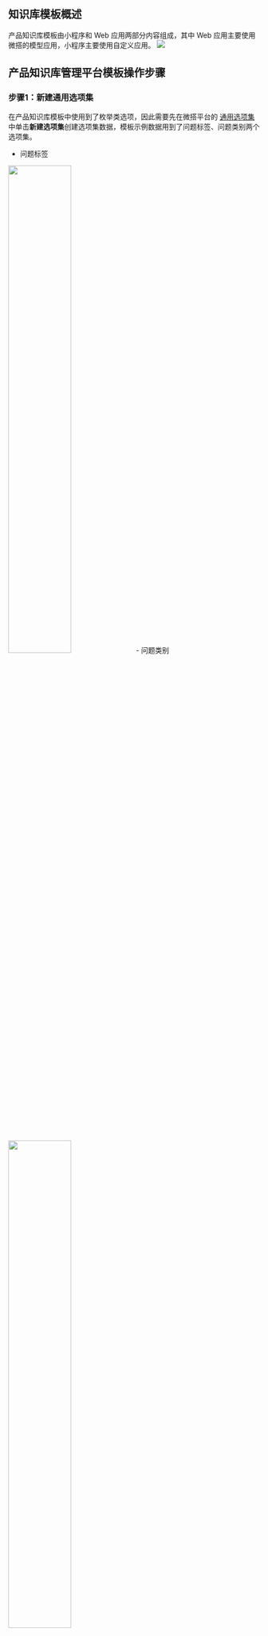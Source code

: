 

## 知识库模板概述

产品知识库模板由小程序和 Web 应用两部分内容组成，其中 Web 应用主要使用微搭的模型应用，小程序主要使用自定义应用。
![](https://qcloudimg.tencent-cloud.cn/raw/3ae12112d5a4a636feb04568bc06ed3c.png)

## 产品知识库管理平台模板操作步骤

### 步骤1：新建通用选项集

在产品知识库模板中使用到了枚举类选项，因此需要先在微搭平台的 [通用选项集](https://console.cloud.tencent.com/lowcode/option-set) 中单击**新建选项集**创建选项集数据，模板示例数据用到了问题标签、问题类别两个选项集。

- 问题标签
<img src = "https://qcloudimg.tencent-cloud.cn/raw/eb6dc554c4c83d42ff6dcb3007f2f627.png" style ="width:50%"> 
- 问题类别
<img src = "https://qcloudimg.tencent-cloud.cn/raw/b9485427d318fdef4ec11afab4e2f968.png" style ="width:50%"> 



[](id:step2)
### 步骤2：新建数据模型

产品知识库的 Web 应用端和小程序用到了知识管理、用户问题两个数据模型，所以需要先创建两个 [数据模型](https://console.cloud.tencent.com/lowcode/datasource/model)。
- 知识管理
<table>
<thead>
<tr>
<th><strong>字段名称</strong></th>
<th><strong>字段标识</strong></th>
<th><strong>类型</strong></th>
<th><strong>规则</strong></th>
</tr>
</thead>
<tbody><tr>
<td>问题回复</td>
<td>wthf</td>
<td>长文本</td>
<td>主列字段</td>
</tr>
<tr>
<td>关联问题</td>
<td>glwt</td>
<td>关联关系</td>
<td>-</td>
</tr>
<tr>
<td>知识标签</td>
<td>zsbt</td>
<td>枚举</td>
<td>-</td>
</tr>
<tr>
<td>问题回复截图</td>
<td>wthfjt</td>
<td>布尔值</td>
<td>-</td>
</tr>
<tr>
<td>问题回复附件</td>
<td>wtgffj</td>
<td>文件</td>
<td>-</td>
</tr>
<tr>
<td>是否公布</td>
<td>sfgb</td>
<td>布尔值</td>
<td>-</td>
</tr>
</tbody></table>
<img src = "https://qcloudimg.tencent-cloud.cn/raw/098e07362da885d8c8d4e228e6efbb5c.png"> 
- 用户问题
<table>
<thead>
<tr>
<th><strong>字段名称</strong></th>
<th><strong>字段标识</strong></th>
<th><strong>类型</strong></th>
<th><strong>规则</strong></th>
</tr>
</thead>
<tbody><tr>
<td>问题标题</td>
<td>wtbt</td>
<td>短文本</td>
<td>主列字段</td>
</tr>
<tr>
<td>是否回复</td>
<td>sfhf</td>
<td>布尔值</td>
<td>-</td>
</tr>
<tr>
<td>问题类别</td>
<td>wtbl</td>
<td>枚举</td>
<td>-</td>
</tr>
<tr>
<td>问题描述</td>
<td>wtms</td>
<td>长文本</td>
<td>-</td>
</tr>
<tr>
<td>问题截图</td>
<td>wtjt</td>
<td>图片</td>
<td>-</td>
</tr>
</tbody></table>
<img src = "https://qcloudimg.tencent-cloud.cn/raw/d3bde7d95d1e608d871e40388ea007da.png"> 


### 步骤3：创建应用页面
1. 进入 [创建新应用](https://console.cloud.tencent.com/lowcode/create) 页面，单击**新建数据模型应用**。输入**应用名称**单击**新建**。
![](https://qcloudimg.tencent-cloud.cn/raw/9dcdb512160f24b583e409a892cb542a.png)
2. 在创建页面中选择 [步骤2](#step2) 创建的**用户问题**和**知识管理**两个**数据模型**。单击**创建页面**，应用页面基本由数据模型自动生成。
![](https://qcloudimg.tencent-cloud.cn/raw/6ec294ab7dd8b4e5ff564b2e4a4eb963.png)
3. 模板页面包括知识管理的列表、新增、编辑、查看页面和用户问题的列表、新增、编辑、查看页面。
![](https://qcloudimg.tencent-cloud.cn/raw/814ea92ee80b7de31b9653f05af85efd.png)
4. 在**创建知识管理**右侧，单击**克隆**。
![](https://qcloudimg.tencent-cloud.cn/raw/4551114e2fb5f85ec391e0b9ce6cb1f3.png)
5. 单击刚克隆页面中的**页面设置**。
![](https://qcloudimg.tencent-cloud.cn/raw/354b58f636e25b04883cd5e746ea1e2b.png)
6. 进入**页面设置**页，将**页面名称**设置为**回复用户问题**，单击**确定**。
<img src = "https://qcloudimg.tencent-cloud.cn/raw/23baf0736881d88f631f9eab94a2c50f.png" style ="width:50%"> 
7. 打开各个页面并选中**内容**组件下的子组件，可在属性区域对调整字段、修改标题、筛选条件和配置按钮。
 - **调整字段**：选中组件树中的组件，在右侧组件**属性**中单击**选择字段**。
![](https://qcloudimg.tencent-cloud.cn/raw/7dd84f5f1ae1361072179c74aab9ef1c.png)
  选择要显示的字段并调整顺序后，单击**确定**。
![](https://qcloudimg.tencent-cloud.cn/raw/b02bf834e85ef675d236a31f09816136.png)
 - **修改标题**：选中组件树中的组件，在组件属性中找到**页面标题**，修改成自定义内容。
![](https://qcloudimg.tencent-cloud.cn/raw/4f4871130c18725474d3794db75d68bc.png)
 - **筛选条件**：选中组件树中的组件，在右侧组件**属性**中选择**条件筛选**。
![](https://qcloudimg.tencent-cloud.cn/raw/4f0c79c4d2f179ffc00d5c650918d450.png)
选择要显示的字段和调整顺序后，单击**确定**。
![](https://qcloudimg.tencent-cloud.cn/raw/993d42a3b15b1b3af9fb9c0531dbe9bc.png)
 - **配置按钮**：选中组件树中的组件，在组件属性中找到**顶部按钮配置**和**操作列按钮配置**。
![](https://qcloudimg.tencent-cloud.cn/raw/694d937958f48f94c70742060dc3cd5b.png)
  根据需要调整按钮配置。
![](https://qcloudimg.tencent-cloud.cn/raw/4f6593d472ea5e5e16c7fef5b03d7fe1.png)
8. 进入**用户问题列表**页面，在问题列表页面**操作**列选中**回复**。
![](https://qcloudimg.tencent-cloud.cn/raw/f0d6234f205c8df82e66c143fbbf1e92.png)
进入右侧**选区属性**，然后给**回复**操作添加**页面跳转**事件，选择跳转到问题回复页面。
![](https://qcloudimg.tencent-cloud.cn/raw/24d97ae8f95770e08ee7757ef0454473.png)

### 步骤4：搭建工作流

1. 单击左上角**工作流**。
![](https://qcloudimg.tencent-cloud.cn/raw/a4d71ce750555d53ea287e175ee68e82.png)
2. 进入**流程列表**页面，单击**新建流程**创建工作流。
![](https://qcloudimg.tencent-cloud.cn/raw/773f9007fc55a168d8e10b1917e560a2.png)
3. 在新建工作流表单中输入工作流名称，工作流类型选择**数据触发流**。
![](https://qcloudimg.tencent-cloud.cn/raw/059552b8e781668535305eaa6da2b3da.png)
4. 完成新建后进入**流程编辑器**页面，选中**数据触发流**，在属性中配置以下信息。
![](https://qcloudimg.tencent-cloud.cn/raw/1644498c22bcebd1d046fb2ff277f003.png)
5. 选择**添加节点按钮**，**自动化执行节点**选择**操作数据表**。
![](https://qcloudimg.tencent-cloud.cn/raw/fe9df6bbe15dcab2743bb1c59cd29b90.png)
选中**操作数据表**节点，设置以下信息。
![](https://qcloudimg.tencent-cloud.cn/raw/4c5f053e0fc81bb69f8f0acd1e721b5a.png)

## 产品知识小程序模板介绍
以下将会为您介绍小程序模板中每个页面各个组件的参数设置。

### 知识库页面

1. **页面创建**：创建自定义空白页面，页面命名“知识库”，设置成主页。
![](https://qcloudimg.tencent-cloud.cn/raw/e840d6ba9504b71870be973f98c05e9b.png)
2. **组件设置**：增加两组“分组列表容器”和一组 “Tab 栏”组件。
![](https://qcloudimg.tencent-cloud.cn/raw/0291773f3faac1610aeab7795141c5b4.png)

**2.1 Tab栏组件**

基础属性

- “选中页面”选择“知识库（index）”
- “布局模式”选择“icon+文字”
- “tab配置”设置“知识库”、“我的问题”、“新增问题”，并设置内置样式、跳转页面等信息

![](https://qcloudimg.tencent-cloud.cn/raw/4e598c30cfb5019152fbb587c3a2e4d9.png)

**2.2 第一组“分组列表容器”组件**

**分组容器:**

基础属性

- 删除标题内容

  ![](https://qcloudimg.tencent-cloud.cn/raw/b58721af879851c937a730df39871ba9.png)

  

**单行输入组件:**

基础属性

- 字段绑定“wthf”
- 字段标题“知识查询”
- 占位符设置“请输入查询内容”

![](https://qcloudimg.tencent-cloud.cn/raw/79a43cad00b788b28c4ea6f5fdcd8cc7.png)

行为

- 输入改变增加“变量赋值”事件
- 增加变量“wthf”
  ![](https://qcloudimg.tencent-cloud.cn/raw/c0fcb13325bf7cf9087c88385ba2092a.png)
- 变量赋值事件中给变量“wthf”赋值
![](https://qcloudimg.tencent-cloud.cn/raw/40413ed7dffefd6852c22610a24b600d.png)



**2.3 第二组“分组列表容器”组件**

**分组容器:**
基础属性
- 删除标题内容
  ![](https://qcloudimg.tencent-cloud.cn/raw/b58721af879851c937a730df39871ba9.png)

**标题组件:**

基础属性

- 标题设置“知识库列表”
- 大小选择“4”
- 对齐选择“左”

  ![](https://qcloudimg.tencent-cloud.cn/raw/4d69e6b54fe77eb559deddf0a82cd28d.png)

  列表视图:

  基础属性

  - 数据模型选择“知识管理”
  - 增加变量“sfhf”
    ![](https://qcloudimg.tencent-cloud.cn/raw/30ee220ec45395bd142ddfcec98102d2.png)
  - 数据筛选条件设置“是否公布”字段等于变量“sfhf”，设置“问题回复”字段包含变量“wthf”
  - 排序字段选择“创建时间”
  - 排序类型选择“降序”
  - 显示条数设置“5”
  - 模板选择“简单列表”
![](https://qcloudimg.tencent-cloud.cn/raw/2b88266bc9ec9af60f9bd233a92574a7.png)

**普通容器:**

![](https://qcloudimg.tencent-cloud.cn/raw/8d232bbd6179d38c6fe99ef601d37249.png)

**图标**

- 增加变量“_id”
- 图标添加页面跳转事件，跳转到“知识详情页”，参数为_id，绑定知识管理数据表的“数据标识”

  ![](https://qcloudimg.tencent-cloud.cn/raw/91733868be79ba1cc6e834da72ce3a63.png)

  

### 知识详情页面

1. 页面创建：创建自定义空白页面，页面命名“知识详情页”。
2. 组件设置：增加“顶部导航”和“数据视图”组件。
   ![](https://qcloudimg.tencent-cloud.cn/raw/814b55f152a136bdc0fdc74c91f361db.png)

**顶部导航组件**

   基础属性

   - “导航标题”设置“知识库详情”
     ![](https://qcloudimg.tencent-cloud.cn/raw/e6b66e17bab5f238655f97f8d505a548.png)
     ![](https://qcloudimg.tencent-cloud.cn/raw/0b2025832d15ba97c2593cd1345ac60b.png)

**普通容器**

数据视图下会有三组组普通容器，每个普通容器都会有对应的文本、富文本、图片等。

![](https://qcloudimg.tencent-cloud.cn/raw/66e490e8a141618a79b723f7d2185add.png)

**第一组普通容器显示知识标题**

**第一个文本：**

基础属性

- 文本内容设置“知识标题”
- 文本格式选择“正文”

**第二个文本：**

基础属性

- 文本内容绑定知识库表中的“关联问题”
- 文本格式选择“正文”

第二组普通容器显示知识内容

**第一个文本：**

基础属性

- 文本内容设置“知识内容”
- 文本格式选择“正文”

**第二个富文本：**

基础属性

- 文本内容绑定知识库表中的“问题回复”

第三组普通容器显示相关截图

**第一个文本：**

基础属性

- 文本内容设置“相关截图”
- 文本格式选择“正文”

**第二个图片：**

基础属性

- 图片地址绑定知识库表中的“关联问题”
- 布局模式选择“合适”



### 我的问题页面

1. 页面创建：创建自定义空白页面，页面命名“我的问题”。
2. 组件创建：增加“顶部导航”和“数据视图”组件。
![](https://qcloudimg.tencent-cloud.cn/raw/b8d97001dfa354980ac8b6bb025b43ce.png)

**Tab栏组件**

基础属性

- “选中页面”选择“我的问题”
- “布局模式”选择“icon+文字”
- “tab配置”设置“知识库”、“我的问题”、“新增问题”，并设置内置样式、跳转页面等信息

![](https://qcloudimg.tencent-cloud.cn/raw/18efd478c1602db6aa9af550d01d3268.png)

**选项卡组件**

基础属性

- 启用多个插槽选择打开
- 选项卡标签设置两个，分别是“已回复”、“待回复”
- 选择标签选择“选项1”

![](https://qcloudimg.tencent-cloud.cn/raw/f94ac5a89fc3efeaf8becaacdb5febf6.png)



**内容插槽**

选项卡下有两组内容插槽，分别各插入一组列表视图，表示已回复问题和待回复问题。

![](https://qcloudimg.tencent-cloud.cn/raw/f0ae3ed25caf22cf5ed2ab38f0f1b647.png)

**第一组列表视图**

基础属性

- 数据模型选择“用户问题”
- 数据筛选条件设置“是否回复”字段等于常量“true”
- 排序字段选择“创建时间”
- 排序类型选择“降序”
- 显示条数设置“5”
- 模板选择“简单列表”

![](https://qcloudimg.tencent-cloud.cn/raw/33b5b833a85099ea2ba8d86ed00dc718.png)

**第一组列表视图第一个文本：**

基础属性

- 文本内容绑定用户问题表中的“问题标题”
- 文本格式选择“正文”

**第一组列表视图第二个文本：**

基础属性

- 文本内容绑定用户问题表中的“问题列表”
- 文本格式选择“正文”

**第一组列表视图图标：**

行为

- 增加变量“_id”

![](https://qcloudimg.tencent-cloud.cn/raw/4124b21cfe8c842c18bf90ff38991127.png)

- 图标添加页面跳转事件，跳转到“问题详情页”，参数为_id，绑定知识管理数据表的“数据标识”

![](https://qcloudimg.tencent-cloud.cn/raw/3798c983f01a09080933746acbf33dd4.png)

**第二组列表视图**

基础属性

- 数据模型选择“用户问题”
- 数据筛选条件设置“是否回复”字段等于常量“false”
- 排序字段选择“创建时间”
- 排序类型选择“降序”
- 显示条数设置“5”
- 模板选择“简单列表”

![](https://qcloudimg.tencent-cloud.cn/raw/9c889e2bc544674898f2cdef2b956410.png)

**第二组列表视图第一个文本：**

基础属性

- 文本内容绑定用户问题表中的“问题标题”
- 文本格式选择“正文”

**第二组列表视图第二个文本：**

基础属性

- 文本内容绑定用户问题表中的“问题列表”
- 文本格式选择“正文”

**第二组列表视图图标：**

行为

- 增加变量“_id”

  ![](https://qcloudimg.tencent-cloud.cn/raw/4124b21cfe8c842c18bf90ff38991127.png)

- 图标添加页面跳转事件，跳转到“问题详情页”，参数为_id，绑定知识管理数据表的“数据标识”

![](https://qcloudimg.tencent-cloud.cn/raw/8210ae4e0eccc524bed7d4f01b36f558.png)



### 问题详情页面

1.页面创建：创建自定义空白页面，页面命名“问题详情页”。
2.组件设置：增加“顶部导航”和“数据视图”组件。
![](https://qcloudimg.tencent-cloud.cn/raw/4d793c4678719515cc9a54bba9eab3c5.png)

**顶部导航组件**

基础属性

- “导航标题”设置“问题详情”
  ![](https://qcloudimg.tencent-cloud.cn/raw/3f94f1ec68b6eadf2ce718ed3d984a7f.png)
	
**数据视图组件**
基础属性
- 数据模型选择“用户问题”
- 数据筛选条件设置“数据标识”字段等于变量“_id”
  ![](https://qcloudimg.tencent-cloud.cn/raw/128f889f5280aaf60db1e799780dc108.png)

**普通容器**

数据视图下每个普通容器都会有对应的文本、富文本、图片等。
![](https://qcloudimg.tencent-cloud.cn/raw/e6d554fa204a8af3253352622bd92c68.png)

**第一组普通容器显示问题标题**

**第一个文本：**

基础属性

- 文本内容设置“问题标题”
- 文本格式选择“正文”

**第二个文本：**

基础属性

- 文本内容绑定用户问题表中的“问题标题”
- 文本格式选择“正文”

**第二组普通容器显示问题类型**

**第一个文本：**

基础属性

- 文本内容设置“问题类型”
- 文本格式选择“正文”

**第二个文本：**

基础属性

- 文本内容绑定用户问题表中的“问题类别”
- 文本格式选择“正文”

**第三组普通容器显示问题描述**

**第一个文本：**

基础属性
- 文本内容设置“问题描述”
- 文本格式选择“正文”

**第二个富文本：**

基础属性

- 内容绑定用户问题表中的“问题描述”

**第四组普通容器显示问题截图**

**第一个文本：**

基础属性
- 文本内容设置“问题截图”
- 文本格式选择“正文”

**第二个图片：**

基础属性
- 图片地址绑定表中的“问题截图”
- 布局模式选择“合适”



### 新增问题页面

1. 页面创建：创建自定义空白页面，页面命名“新增问题”。
2. 组件设置：在普通容器中增加“标题”和“表单容器”两个组件。
![](https://qcloudimg.tencent-cloud.cn/raw/132a49379e9fdd6edf582778338d03f6.png)

**标题组件**
基础属性
- “标题”设置“新增问题”
- 大小选择“4”
- 对齐选择“左”
![](https://qcloudimg.tencent-cloud.cn/raw/81f230e20c1acf61a753b6a351bada23.png)

**表单容器组件**
基础属性
- 表单场景选择“新增记录”
- 数据源绑定选择“用户问题/创建单条记录”
- 选择字段选中所有字段
​		![](https://qcloudimg.tencent-cloud.cn/raw/45f31dab1a00cee110488c13fa310fde.png)



**提交按钮**

在普通容器下面放两个按钮，分别是提交和取消。

基础属性
- 标题设置“提交”
- 风格选择“主要”
- 尺寸选择“中”

高级属性
- 用于表单场景选择“提交”
![](https://qcloudimg.tencent-cloud.cn/raw/568e232dc7bbf4fda0226443ae1a84d5.png)

**取消按钮**
基础属性
- 标题设置“取消”
- 风格选择“默认”
- 尺寸选择“中”

**高级属性**
- 用于表单场景选择“按钮”

**行为**
- 添加页面跳转事件，跳转到“我的问题”
![](https://qcloudimg.tencent-cloud.cn/raw/a7ce0c7bee912afe8b9e88ef6ac3155e.png)
![](https://qcloudimg.tencent-cloud.cn/raw/80b2981ac7e9fd6ca6dd4609bf62b0ca.png)
